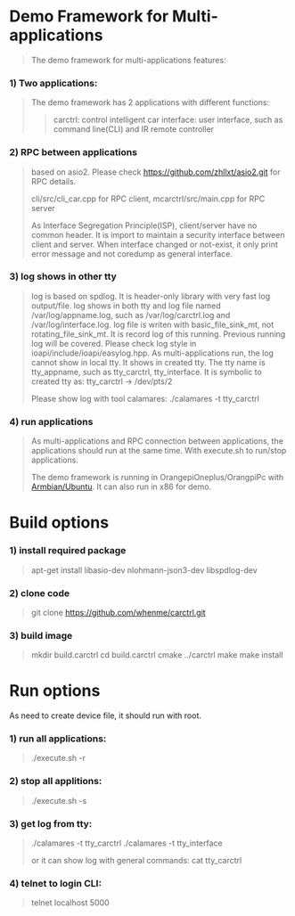 # Demo Framework for Multi-applications
> The demo framework for multi-applications features:
>
### 1) Two applications:
> The demo framework has 2 applications with different functions:
>    > carctrl:   control intelligent car
>    > interface: user interface, such as command line(CLI) and IR remote controller
>
### 2) RPC between applications
>   based on asio2. Please check https://github.com/zhllxt/asio2.git for RPC details.
>
>   cli/src/cli_car.cpp for RPC client, mcarctrl/src/main.cpp for RPC server
>
>   As Interface Segregation Principle(ISP), client/server have no common header. It is import to maintain a security interface between client and server. When interface changed or not-exist, it only print error message and not coredump as general interface.
>
### 3) log shows in other tty
>   log is based on spdlog. It is header-only library with very fast log output/file. log shows in both tty and log file named /var/log/appname.log, such as /var/log/carctrl.log and /var/log/interface.log.
>   log file is writen with basic_file_sink_mt, not rotating_file_sink_mt. It is record log of this running. Previous running log will be covered. Please check log style in ioapi/include/ioapi/easylog.hpp.
>   As multi-applications run, the log cannot show in local tty. It shows in created tty. The tty name is tty_appname, such as tty_carctrl, tty_interface. It is symbolic to created tty as: tty_carctrl -> /dev/pts/2
>
>   Please show log with tool calamares:
>   ./calamares -t tty_carctrl
>
### 4) run applications
>   As multi-applications and RPC connection between applications, the applications should run at the same time. With execute.sh to run/stop applications.
>
> The demo framework is running in OrangepiOneplus/OrangpiPc with [Armbian/Ubuntu](https://github.com/armbian/build.git). It can also run in x86 for demo.
>

# Build options
### 1) install required package
>   apt-get install libasio-dev nlohmann-json3-dev libspdlog-dev

### 2) clone code
>   git clone https://github.com/whenme/carctrl.git

### 3) build image
>   mkdir build.carctrl
>   cd build.carctrl
>   cmake ../carctrl
>   make
>   make install

# Run options
   As need to create device file, it should run with root.
### 1) run all applications:
>   ./execute.sh -r
>

### 2) stop all applitions:
>   ./execute.sh -s

### 3) get log from tty:
>   ./calamares -t tty_carctrl
>   ./calamares -t tty_interface
>
> or it can show log with general commands:
>   cat tty_carctrl

### 4) telnet to login CLI:
>   telnet localhost 5000
